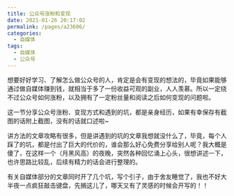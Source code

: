 ```yaml
---
title: 公众号涨粉和变现
date: 2021-01-26 20:17:02
permalink: /pages/a23606/
categories:
  - 自媒体
tags:
  - 自媒体
  - 公众号
---
```


想要好好学习、了解怎么做公众号的人，肯定是会有变现的想法的，毕竟如果能够通过做自媒体赚到钱，就相当于多了一份收益可观的副业，人人羡慕。所以一定绕不过公众号如何涨粉，以及拥有了一定粉丝量和阅读之后如何变现的问题啦。

这一节分享公众号涨粉、变现方式和遇到的坑，都是亲身经历，如果有幸保存有截图的话附上截图，没有的话就口述啦~

讲方法的文章攻略有很多，但是讲遇到的坑的文章我想就没什么了，毕竟，每个人踩了的坑，都是付出了巨大的代价的，谁会那么好心免费分享给别人呢？我大概是傻了，在这样一个（月黑风高）的夜晚，突然各种回忆涌上心头，很想讲述一下，也许思路比较乱，后续有精力的话会进行整理的。


<!-- more -->

有关自媒体部分的文章同时开了几个坑，写个引子，由于舍友睡觉了，我也不好大半夜一点疯狂敲击键盘，先搁这儿了，哪天又有了灵感的时候会开写的！！